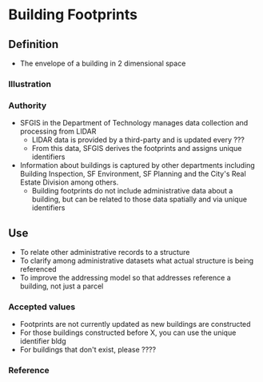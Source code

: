 # Building Footprints

## Definition

* The envelope of a building in 2 dimensional space

### Illustration

### Authority

* SFGIS in the Department of Technology manages data collection and processing from LIDAR
  * LIDAR data is provided by a third-party and is updated every ???
  * From this data, SFGIS derives the footprints and assigns unique identifiers
* Information about buildings is captured by other departments including Building Inspection, SF Environment, SF Planning and the City's Real Estate Division among others.
  * Building footprints do not include administrative data about a building, but can be related to those data spatially and via unique identifiers

## Use

* To relate other administrative records to a structure
* To clarify among administrative datasets what actual structure is being referenced
* To improve the addressing model so that addresses reference a building, not just a parcel

### Accepted values

* Footprints are not currently updated as new buildings are constructed
* For those buildings constructed before X, you can use the unique identifier bldg
* For buildings that don't exist, please ????

### Reference
